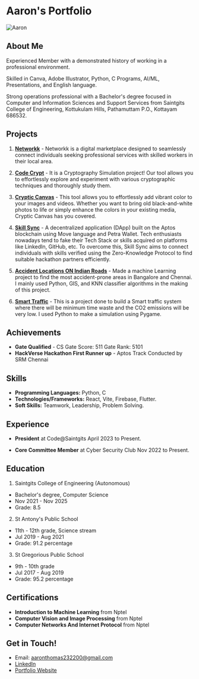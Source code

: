 # Aaron's Portfolio

![Aaron](https://media.licdn.com/dms/image/D5603AQEB2lSjO9WK0g/profile-displayphoto-shrink_400_400/0/1699108659320?e=1726704000&v=beta&t=wbg8_WTyEqWfJwPFpDjZxZG8jjTDd5tOluvckN4pH2Q)

## About Me 

Experienced Member with a demonstrated history of working in a professional environment. 

Skilled in Canva, Adobe Illustrator, Python, C Programs, AI/ML, Presentations, and English language. 

Strong operations professional with a Bachelor's degree focused in Computer and Information Sciences and Support Services from Saintgits College of Engineering, Kottukulam Hills, Pathamuttam P.O., Kottayam 686532.

## Projects

1. **[Networkk](https://github.com/Aaron-Thomas-Blessen/NETWORKK.git)** - Networkk is a digital marketplace designed to seamlessly connect individuals seeking professional services with skilled workers in their local area.
   
3. **[Code Crypt](https://github.com/Aaron-Thomas-Blessen/CodeCrypt.git)** - It is a Cryptography Simulation project! Our tool allows you to effortlessly explore and experiment with various cryptographic techniques and thoroughly study them.
   
4. **[Cryptic Canvas](https://github.com/Aaron-Thomas-Blessen/CrypticCanvas.git)** - This tool allows you to effortlessly add vibrant color to your images and videos. Whether you want to bring old black-and-white photos to life or simply enhance the colors in your existing media, Cryptic Canvas has you covered.

5. **[Skill Sync](https://github.com/Aaron-Thomas-Blessen/SkillSync.git)** - A decentralized application (DApp) built on the Aptos blockchain using Move language and Petra Wallet. Tech enthusiasts nowadays tend to fake their Tech Stack or skills acquired on platforms like LinkedIn, GitHub, etc. To overcome this, Skill Sync aims to connect individuals with skills verified using the Zero-Knowledge Protocol to find suitable hackathon partners efficiently.

6. **[Accident Locations ON Indian Roads](https://github.com/Aaron-Thomas-Blessen/intelunnati_TheElites.git)** - Made a machine Learning project to find the most accident-prone areas in Bangalore and Chennai. I mainly used Python, GIS, and KNN classifier algorithms in the making of this project.

7. **[Smart Traffic](https://github.com/Aaron-Thomas-Blessen/Smart_Traffic.git)** - This is a project done to build a Smart traffic system where there will be minimum time waste and the CO2 emissions will be very low. I used Python to make a simulation using Pygame.

## Achievements

- **Gate Qualified** -  CS Gate Score: 511 Gate Rank: 5101
- **HackVerse Hackathon First Runner up** - Aptos Track Conducted by SRM Chennai

## Skills

- **Programming Languages:** Python, C
- **Technologies/Frameworks:** React, Vite, Firebase, Flutter.
- **Soft Skills:** Teamwork, Leadership, Problem Solving.

## Experience

- **President** at Code@Saintgits April 2023 to Present.

- **Core Committee Member** at Cyber Security Club Nov 2022 to Present.

## Education

1. Saintgits College of Engineering (Autonomous)
- Bachelor's degree, Computer Science
- Nov 2021 - Nov 2025
- Grade: 8.5

2. St Antony's Public School
- 11th - 12th grade, Science stream
- Jul 2019 - Aug 2021
- Grade: 91.2 percentage

3. St Gregorious Public School
- 9th - 10th grade
- Jul 2017 - Aug 2019
- Grade: 95.2 percentage

## Certifications

- **Introduction to Machine Learning** from Nptel 
- **Computer Vision and Image Processing** from Nptel
- **Computer Networks And Internet Protocol** from Nptel

## Get in Touch!

- Email: [aaronthomas232200@gmail.com](mailto:aaronthomas232200@gmail.com)
- [LinkedIn](https://www.linkedin.com/in/aaron-thomas-blessen-390200214/)
- [Portfolio Website](https://aaron-thomas-blessen.github.io/Portfolio/)
